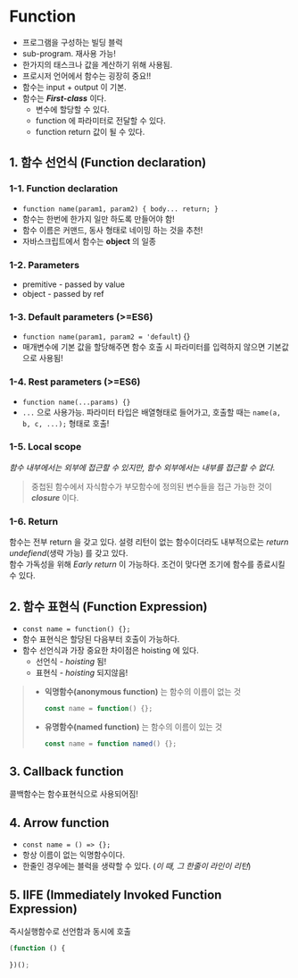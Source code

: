 # Function
* 프로그램을 구성하는 빌딩 블럭
* sub-program. 재사용 가능!
* 한가지의 태스크나 값을 계산하기 위해 사용됨.
* 프로시저 언어에서 함수는 굉장히 중요!!
* 함수는 input + output 이 기본.
* 함수는 ***First-class*** 이다.
    - 변수에 할당할 수 있다.
    - function 에 파라미터로 전달할 수 있다.
    - function return 값이 될 수 있다.

## 1. 함수 선언식 (Function declaration)
### 1-1. Function declaration
* `function name(param1, param2) { body... return; }`
* 함수는 한번에 한가지 일만 하도록 만들어야 함!   
* 함수 이름은 커맨드, 동사 형태로 네이밍 하는 것을 추천!   
* 자바스크립트에서 함수는 **object** 의 일종

### 1-2. Parameters
* premitive - passed by value
* object - passed by ref

### 1-3. Default parameters (>=ES6)
* `function name(param1, param2 = 'default`) {}
* 매개변수에 기본 값을 할당해주면 함수 호출 시 파라미터를 입력하지 않으면 기본값으로 사용됨!

### 1-4. Rest parameters (>=ES6)
* `function name(...params) {}`
* `...` 으로 사용가능. 파라미터 타입은 배열형태로 들어가고, 호출할 때는 `name(a, b, c, ...);` 형태로 호출!

### 1-5. Local scope
*함수 내부에서는 외부에 접근할 수 있지만, 함수 외부에서는 내부를 접근할 수 없다.*
> 중첩된 함수에서 자식함수가 부모함수에 정의된 변수들을 접근 가능한 것이 ***closure*** 이다.

### 1-6. Return
함수는 전부 return 을 갖고 있다. 설령 리턴이 없는 함수이더라도 내부적으로는 *return undefiend*(생략 가능) 를 갖고 있다.   
함수 가독성을 위해 *Early return* 이 가능하다. 조건이 맞다면 조기에 함수를 종료시킬 수 있다.

## 2. 함수 표현식 (Function Expression)

* `const name = function() {};`
* 함수 표현식은 할당된 다음부터 호출이 가능하다.
* 함수 선언식과 가장 중요한 차이점은 hoisting 에 있다.
    - 선언식 - *hoisting* 됨!
    - 표현식 - *hoisting* 되지않음!
> * **익명함수(anonymous function)** 는 함수의 이름이 없는 것
>   ```js
>   const name = function() {};
>   ```
> * **유명함수(named function)** 는 함수의 이름이 있는 것
>   ```js
>   const name = function named() {};
>   ```


## 3. Callback function
콜백함수는 함수표현식으로 사용되어짐!

## 4. Arrow function
* `const name = () => {};`
* 항상 이름이 없는 익명함수이다.
* 한줄인 경우에는 블럭을 생략할 수 있다. (_이 때, 그 한줄이 라인이 리턴_)

## 5. IIFE (Immediately Invoked Function Expression)
즉시실행함수로 선언함과 동시에 호출
```js
(function () {
    
})();
```   





